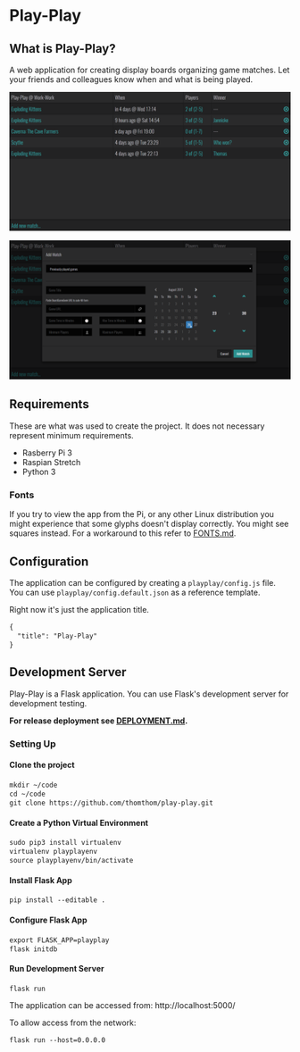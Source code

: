 # Play-Play

## What is Play-Play?

A web application for creating display boards organizing game matches. Let your
friends and colleagues know when and what is being played.

![alt text](images/playplay-dashboard.png)

![alt text](images/playplay-add-match.png)

## Requirements

These are what was used to create the project. It does not necessary represent
minimum requirements.

* Rasberry Pi 3
* Raspian Stretch
* Python 3

### Fonts

If you try to view the app from the Pi, or any other Linux distribution you
might experience that some glyphs doesn't display correctly. You might see
squares instead. For a workaround to this refer to [FONTS.md](FONTS.md).

## Configuration

The application can be configured by creating a `playplay/config.js` file.
You can use `playplay/config.default.json` as a reference template.

Right now it's just the application title.

    {
      "title": "Play-Play"
    }

## Development Server

Play-Play is a Flask application. You can use Flask's development server for
development testing.

**For release deployment see [DEPLOYMENT.md](DEPLOYMENT.md).**

### Setting Up

#### Clone the project

    mkdir ~/code
    cd ~/code
    git clone https://github.com/thomthom/play-play.git

#### Create a Python Virtual Environment

    sudo pip3 install virtualenv
    virtualenv playplayenv
    source playplayenv/bin/activate

#### Install Flask App

    pip install --editable .

#### Configure Flask App

    export FLASK_APP=playplay
    flask initdb

#### Run Development Server

    flask run

The application can be accessed from: http://localhost:5000/

To allow access from the network:

    flask run --host=0.0.0.0
